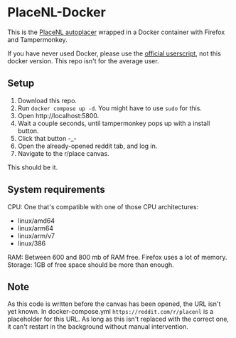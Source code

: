 # PlaceNL-Docker

This is the [PlaceNL autoplacer](https://github.com/PlaceNL/Userscript) wrapped in a Docker container with Firefox and Tampermonkey.

If you have never used Docker, please use the [official userscript](https://github.com/PlaceNL/Userscript), not this docker version. This repo isn't for the average user.

## Setup

1. Download this repo.
1. Run `docker compose up -d`. You might have to use `sudo` for this.
1. Open http://localhost:5800.
1. Wait a couple seconds, until tampermonkey pops up with a install button.
1. Click that button -_-
1. Open the already-opened reddit tab, and log in.
1. Navigate to the r/place canvas.

This should be it.

## System requirements

CPU: One that's compatible with one of those CPU architectures:

* linux/amd64
* linux/arm64
* linux/arm/v7
* linux/386

RAM: Between 600 and 800 mb of RAM free. Firefox uses a lot of memory.  
Storage: 1GB of free space should be more than enough.  

## Note

As this code is written before the canvas has been opened, the URL isn't yet known. In docker-compose.yml `https://reddit.com/r/placenl` is a placeholder for this URL. As long as this isn't replaced with the correct one, it can't restart in the background without manual intervention.